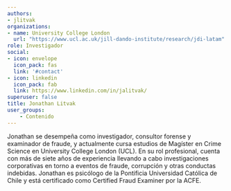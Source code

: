```yaml
---
authors:
- jlitvak
organizations:
- name: University College London
  url: "https://www.ucl.ac.uk/jill-dando-institute/research/jdi-latam"
role: Investigador
social:
- icon: envelope
  icon_pack: fas
  link: '#contact'
- icon: linkedin
  icon_pack: fab
  link: https://www.linkedin.com/in/jalitvak/
superuser: false
title: Jonathan Litvak
user_groups:
    - Contenido
---
```


Jonathan se desempeña como investigador, consultor forense y examinador de fraude, y actualmente cursa estudios de Magíster en Crime Science en University College London (UCL). En su rol profesional, cuenta con más de siete años de experiencia llevando a cabo investigaciones corporativas en torno a eventos de fraude, corrupción y otras conductas indebidas. Jonathan es psicólogo de la Pontificia Universidad Católica de Chile y está certificado como Certified Fraud Examiner por la ACFE.
